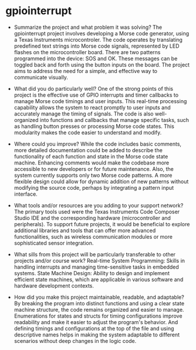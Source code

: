 # gpiointerrupt
- Summarize the project and what problem it was solving?
  The gpiointerrupt project involves developing a Morse code generator, using a Texas Instruments microcontroler. The code operates by translating predefined text strings into Morse code signals, represented by LED flashes on the microcontroller board. There are two patterns programmed into the device: SOS and OK. These messages can be toggled back and forth using the button inputs on the board. The project aims to address the need for a simple, and effective way to communicate visually.
  
- What did you do particularly well?
  One of the strong points of this project is the effective use of GPIO interrupts and timer callbacks to manage Morse code timings and user inputs. This real-time processing capability allows the system to react promptly to user inputs and accurately manage the timing of signals. The code is also well-organized into functions and callbacks that manage specific tasks, such as handling button presses or processing Morse code states. This modularity makes the code easier to understand and modify.
  
- Where could you improve?
  While the code includes basic comments, more detailed documentation could be added to describe the functionality of each function and state in the Morse code state machine. Enhancing comments would make the codebase more accessible to new developers or for future maintenance. Also, the system currently supports only two Morse code patterns. A more flexible design could allow for dynamic addition of new patterns without modifying the source code, perhaps by integrating a pattern input interface.
  
- What tools and/or resources are you adding to your support network?
  The primary tools used were the Texas Instruments Code Composer Studio IDE and the corresponding hardware (microcontroller and peripherals). To support future projects, it would be beneficial to explore additional libraries and tools that can offer more advanced functionalities, such as wireless communication modules or more sophisticated sensor integration.
  
- What sills from this project will be particularly transferable to other projects and/or course work?
  Real-time System Programming: Skills in handling interrupts and managing time-sensitive tasks in embedded systems.
  State Machine Design: Ability to design and implement efficient state machines, which are applicable in various software and hardware development contexts.
  
- How did you make this project maintainable, readable, and adaptable?
  By breaking the program into distinct functions and using a clear state machine structure, the code remains organized and easier to manage. Enumerations for states and structs for timing configurations improve readability and make it easier to adjust the program's behavior. And defining timings and configurations at the top of the file and using descriptive names helps in making the system adaptable to different scenarios without deep changes in the logic code.
